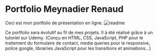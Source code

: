 # Portfolio Meynadier Renaud

Ceci est mon portfolio de présentation en ligne.
![readme](https://github.com/Ninewashburn/Portfolio/assets/79519650/488250fe-35a2-465e-81fa-5623dc0a52fd)

Ce portfolio sera évolutif au fil de mes projets. Il à été réalisé grâce à un tutoriel sur Udemy.
(Conçu en HTML, CSS, JavaScript, PHP pour le traitement du formulaire de contact, media queries pour le responsive, police google, librairies JavaScript pour les transitions et animations...)
